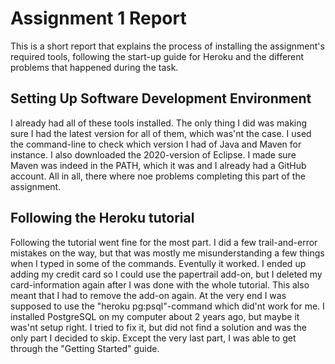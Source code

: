 # Assignment 1 Report

This is a short report that explains the process of installing the assignment's required tools, following the start-up guide for Heroku and the different problems that happened during the task.

## Setting Up Software Development Environment

I already had all of these tools installed. The only thing I did was making sure I had the latest version for all of them, which was'nt the case. I used the command-line to check which version I had of Java and Maven for instance. I also downloaded the 2020-version of Eclipse. I made sure Maven was indeed in the PATH, which it was and I already had a GitHub account. All in all, there where noe problems completing this part of the assignment.

## Following the Heroku tutorial

Following the tutorial went fine for the most part. I did a few trail-and-error mistakes on the way, but that was mostly me misunderstanding a few things when I typed in some of the commands. Eventully it worked. I ended up adding my credit card so I could use the papertrail add-on, but I deleted my card-information again after I was done with the whole tutorial. This also meant that I had to remove the add-on again. At the very end I was supposed to use the "heroku pg:psql"-command which did'nt work for me. I installed PostgreSQL on my computer about 2 years ago, but maybe it was'nt setup right. I tried to fix it, but did not find a solution and was the only part I decided to skip. Except the very last part, I was able to get through the "Getting Started" guide.
